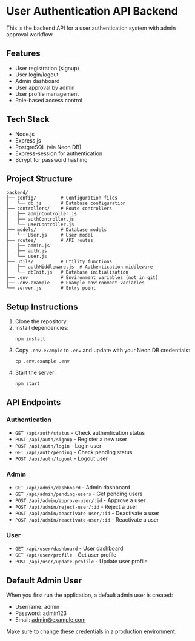 # User Authentication API Backend

This is the backend API for a user authentication system with admin approval workflow.

## Features

- User registration (signup)
- User login/logout
- Admin dashboard
- User approval by admin
- User profile management
- Role-based access control

## Tech Stack

- Node.js
- Express.js
- PostgreSQL (via Neon DB)
- Express-session for authentication
- Bcrypt for password hashing

## Project Structure

```
backend/
├── config/         # Configuration files
│   └── db.js       # Database configuration
├── controllers/    # Route controllers
│   ├── adminController.js
│   ├── authController.js
│   └── userController.js
├── models/         # Database models
│   └── User.js     # User model
├── routes/         # API routes
│   ├── admin.js
│   ├── auth.js
│   └── user.js
├── utils/          # Utility functions
│   ├── authMiddleware.js  # Authentication middleware
│   └── dbInit.js   # Database initialization
├── .env            # Environment variables (not in git)
├── .env.example    # Example environment variables
└── server.js       # Entry point
```

## Setup Instructions

1. Clone the repository
2. Install dependencies:
   ```
   npm install
   ```
3. Copy `.env.example` to `.env` and update with your Neon DB credentials:
   ```
   cp .env.example .env
   ```
4. Start the server:
   ```
   npm start
   ```

## API Endpoints

### Authentication
- `GET /api/auth/status` - Check authentication status
- `POST /api/auth/signup` - Register a new user
- `POST /api/auth/login` - Login user
- `GET /api/auth/pending` - Check pending status
- `POST /api/auth/logout` - Logout user

### Admin
- `GET /api/admin/dashboard` - Admin dashboard
- `GET /api/admin/pending-users` - Get pending users
- `POST /api/admin/approve-user/:id` - Approve a user
- `POST /api/admin/reject-user/:id` - Reject a user
- `POST /api/admin/deactivate-user/:id` - Deactivate a user
- `POST /api/admin/reactivate-user/:id` - Reactivate a user

### User
- `GET /api/user/dashboard` - User dashboard
- `GET /api/user/profile` - Get user profile
- `POST /api/user/update-profile` - Update user profile

## Default Admin User

When you first run the application, a default admin user is created:
- Username: admin
- Password: admin123
- Email: admin@example.com

Make sure to change these credentials in a production environment.
